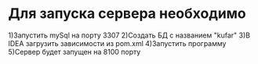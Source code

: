 # Для запуска сервера необходимо
1)Запустить mySql на порту 3307
2)Создать БД с названием "kufar" 
3)В IDEA загрузить зависимости из pom.xml
4)Запустить программу
5)Сервер будет запущен на 8100 порту
